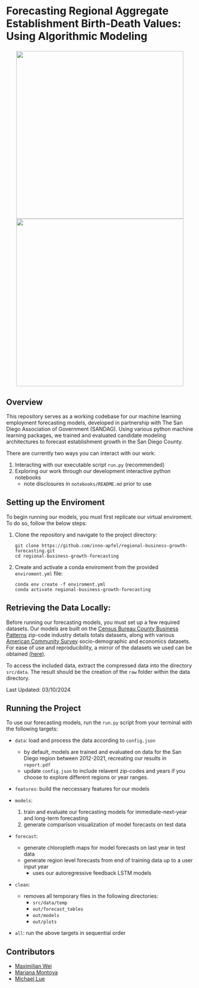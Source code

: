 <h1 align='left'>
  Forecasting Regional Aggregate Establishment Birth-Death Values: Using Algorithmic Modeling
</h1>

<h3 align="center">
  <img src="https://datascience.ucsd.edu/wp-content/uploads/2022/09/UCSanDiego_Halicioglu_BlueGold.png", width=450>
  <br>
  <img src="https://upload.wikimedia.org/wikipedia/commons/b/b9/SANDAG_logo.png", width=450>
  <br>
</h3>



## Overview

This repository serves as a working codebase for our machine learning employment forecasting models, developed in partnership with The San Diego Association of Government (SANDAG). Using various python machine learning packages, we trained and evaluated candidate modeling architectures to forecast establishment growth in the San Diego County.

There are currently two ways you can interact with our work:

1. Interacting with our executable script `run.py` (recommended)
2. Exploring our work through our development interactive python notebooks
   - note disclosures in `notebooks/README.md` prior to use


## Setting up the Enviroment

To begin running our models, you must first replicate our virtual enviroment. To do so, follow the below steps:

1. Clone the repository and navigate to the project directory:

   ```
   git clone https://github.com/inno-apfel/regional-business-growth-forecasting.git
   cd regional-business-growth-forecasting
   ```

2. Create and activate a conda enviroment from the provided `enviroment.yml` file:

   ```
   conda env create -f enviroment.yml
   conda activate regional-business-growth-forecasting
   ```


## Retrieving the Data Locally:

Before running our forecasting models, you must set up a few required datasets. Our models are built on the [Census Bureau County Business Patterns](https://www.census.gov/programs-surveys/cbp/data/datasets.All.List_1222676053.html) zip-code industry details totals datasets, along with various [American Community Survey](https://www.census.gov/programs-surveys/acs/data.html) socio-demographic and economics datasets. For ease of use and reproducibility, a mirror of the datasets we used can be obtained [(here)](https://drive.google.com/file/d/16WWbarGoK95ily9YJRB3-RFuoBaZhvj7/view?usp=sharing).

To access the included data, extract the compressed data into the directory `src/data`. The result should be the creation of the `raw` folder within the data directory.

Last Updated: 03/10/2024

  
## Running the Project

To use our forecasting models, run the `run.py` script from your terminal with the following targets:
- `data`: load and process the data according to `config.json`
  - by default, models are trained and evaluated on data for the San Diego region between 2012-2021, recreating our results in `report.pdf`
  - update `config.json` to include relavent zip-codes and years if you choose to explore different regions or year ranges.
- `features`: build the neccessary features for our models
- `models`:
  1. train and evaluate our forecasting models for immediate-next-year and long-term forecasting
  3. generate comparison visualization of model forecasts on test data
- `forecast`:
  - generate chloropleth maps for model forecasts on last year in test data
  - generate region level forecasts from end of training data up to a user input year
    - uses our autoregressive feedback LSTM models
- `clean`:
  - removes all temporary files in the following directories:
     - `src/data/temp`
     - `out/forecast_tables`
     - `out/models`
     - `out/plots`


- `all`: run the above targets in sequential order

  
## Contributors

- [Maximilian Wei](https://www.linkedin.com/in/maxhtwei/)
- [Mariana Montoya](https://www.linkedin.com/in/mariana-montoya11/)
- [Michael Lue](https://www.linkedin.com/in/michael-lue-6ba799201/)
